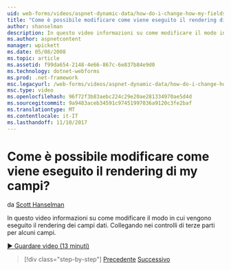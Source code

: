 ```yaml
---
uid: web-forms/videos/aspnet-dynamic-data/how-do-i-change-how-my-fields-render
title: "Come è possibile modificare come viene eseguito il rendering di my campi? | Microsoft Docs"
author: shanselman
description: In questo video informazioni su come modificare il modo in cui vengono eseguito il rendering dei campi dati. Collegando nei controlli di terze parti per alcuni campi.
ms.author: aspnetcontent
manager: wpickett
ms.date: 05/08/2008
ms.topic: article
ms.assetid: f99da654-2148-4e66-867c-6e837b84e9d0
ms.technology: dotnet-webforms
ms.prod: .net-framework
msc.legacyurl: /web-forms/videos/aspnet-dynamic-data/how-do-i-change-how-my-fields-render
msc.type: video
ms.openlocfilehash: 96f72f3b83aebc224c29e20ae281334970ae5d4d
ms.sourcegitcommit: 9a9483aceb34591c97451997036a9120c3fe2baf
ms.translationtype: MT
ms.contentlocale: it-IT
ms.lasthandoff: 11/10/2017
---
```

<a name="how-do-i-change-how-my-fields-render"></a>Come è possibile modificare come viene eseguito il rendering di my campi?
====================
da [Scott Hanselman](https://github.com/shanselman)

In questo video informazioni su come modificare il modo in cui vengono eseguito il rendering dei campi dati. Collegando nei controlli di terze parti per alcuni campi.

[&#9654; Guardare video (13 minuti)](https://channel9.msdn.com/Blogs/ASP-NET-Site-Videos/how-do-i-change-how-my-fields-render)

>[!div class="step-by-step"]
[Precedente](how-do-i-enable-inline-gridview-editing.md)
[Successivo](how-do-i-handle-business-logic-exceptions.md)
